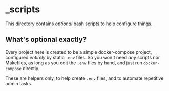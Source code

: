 # _scripts

This directory contains *optional* bash scripts to help configure things.

## What's optional exactly?

Every project here is created to be a simple docker-compose project, configured
*entirely* by static `.env` files. So you won't need *any* scripts nor
Makefiles, as long as you edit the `.env` files by hand, and just run
`docker-compose` directly.

These are helpers only, to help create `.env` files, and to automate repetitive admin tasks.
